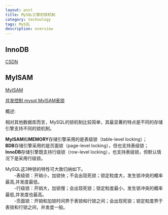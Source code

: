 ```yaml
---
layout: post
title: MySQL引擎的锁机制
category: technology
tags: MySQL
description: overview
---
```


## InnoDB

[CSDN](https://blog.csdn.net/yuanrxdu/article/details/41170381)

## MyISAM

[MyISAM](https://www.2cto.com/database/201508/429974.html)

[并发控制 mysql MyISAM表锁](https://www.cnblogs.com/qq78292959/archive/2013/01/30/2883109.html)

概述:  

相对其他数据库而言，MySQL的锁机制比较简单，其最显著的特点是不同的存储引擎支持不同的锁机制。  

**MyISAM**和**MEMORY**存储引擎采用的是表级锁（table-level locking）；  
**BDB**存储引擎采用的是页面锁（page-level locking），但也支持表级锁；   
**InnoDB**存储引擎既支持行级锁（row-level locking），也支持表级锁，但默认情况下是采用行级锁。  

MySQL这3种锁的特性可大致归纳如下。  
    &emsp;&emsp;-表级锁：开销小，加锁快；不会出现死锁；锁定粒度大，发生锁冲突的概率最高,并发度最低。  
    &emsp;&emsp;-行级锁：开销大，加锁慢；会出现死锁；锁定粒度最小，发生锁冲突的概率最低,并发度也最高。  
    &emsp;&emsp;-页面锁：开销和加锁时间界于表锁和行锁之间；会出现死锁；锁定粒度界于表锁和行锁之间，并发度一般。  